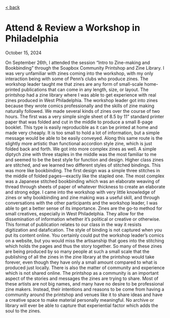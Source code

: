 [< back](DH.html)

# Attend & Review a Workshop in Philadelphia
October 15, 2024

On September 26th, I attended the session “Intro to Zine-making and Bookbinding” through the Soapbox Community Printshop and Zine Library. I was very unfamiliar with zines coming into the workshop, with my only interaction being with some of Penn’s clubs who produce zines. The workshop leader taught me that zines are any form of small-scale home-printed publications that can come in any length, size, or layout. The printshop had a zine library where I was able to get experience with real zines produced in West Philadelphia. The workshop leader got into zines because they wrote comics professionally and the skills of zine making naturally followed. 
We made several kinds of zines over the course of two hours. The first was a very simple single sheet of 8.5 by 11” standard printer paper that was folded and cut in the middle to produce a small 8-page booklet. This type is easily reproducible as it can be printed at home and made very cheaply. It is too small to hold a lot of information, but a simple message would be able to be easily conveyed. Along this same route is the slightly more artistic than functional accordion style zine, which is just folded back and forth. We got into more complex zines as well. A simple diptych zine with three staples in the middle was the most familiar to me and seemed to be the best style for function and design. Higher class zines are stitched, and we learned two different styles of stitched bindings. This was more like bookbinding. The first design was a simple three stitches in the middle of folded pages—exactly like the stapled one. The most complex was a Japanese stitched bookbinding which was an elaborate weaving of thread through sheets of paper of whatever thickness to create an elaborate and strong edge. 
I came into the workshop with very little knowledge of zines or why bookbinding and zine making was a useful skill, and through conversations with the other participants and the workshop leader, I was able to get a better sense of its importance. Zines are the go-to method for small creatives, especially in West Philadelphia. They allow for the dissemination of information whether it’s political or creative or otherwise. This format of publication relates to our class in the way it resists digitization and datafication. The style of binding is not captured when you put its content online. You certainly could put the workshop leader’s comics on a website, but you would miss the artisanship that goes into the stitching which holds the pages and thus the story together. So many of these zines are being produced by so many people at such a small scale that the publishing of all the zines in the zine library at the printshop would take forever, even though they have only a small amount compared to what is produced just locally. 
There is also the matter of community and experience which is not shared online. The printshop as a community is an important aspect of the stories and messages the zines are trying to share. Most of these artists are not big names, and many have no desire to be professional zine makers. Instead, their intentions and reasons to be come from having a community around the printshop and venues like it to share ideas and have a creative space to make material personally meaningful. No archive or library will ever be able to capture that experiential factor which adds the soul to the zines. 
